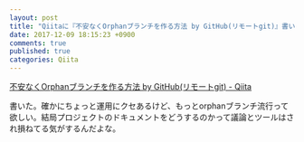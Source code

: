 ```yaml
---
layout: post
title: "Qiitaに『不安なくOrphanブランチを作る方法 by GitHub(リモートgit)』書いた"
date: 2017-12-09 18:15:23 +0900
comments: true
published: true
categories: Qiita
---
```


[不安なくOrphanブランチを作る方法 by GitHub(リモートgit) - Qiita](https://qiita.com/PharaohKJ/items/f90336ce216cf9e57ce2)

書いた。確かにちょっと運用にクセあるけど、もっとorphanブランチ流行って欲しい。結局プロジェクトのドキュメントをどうするのかって議論とツールはされ損ねてる気がするんだよな。

